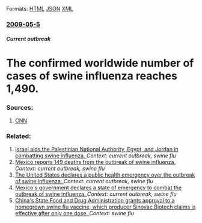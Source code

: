 
Formats: [HTML](/news/2009/05/5/the-confirmed-worldwide-number-of-cases-of-swine-influenza-reaches-1-490.html)  [JSON](/news/2009/05/5/the-confirmed-worldwide-number-of-cases-of-swine-influenza-reaches-1-490.json)  [XML](/news/2009/05/5/the-confirmed-worldwide-number-of-cases-of-swine-influenza-reaches-1-490.xml)  

### [2009-05-5](/news/2009/05/5/index.md)

##### Current outbreak
#  The confirmed worldwide number of cases of swine influenza reaches 1,490. 




### Sources:

1. [CNN](http://www.cnn.com/2009/HEALTH/05/05/swine.flu.main/index.html)

### Related:

1. [ Israel aids the Palestinian National Authority, Egypt, and Jordan in combatting swine influenza. ](/news/2009/05/2/israel-aids-the-palestinian-national-authority-egypt-and-jordan-in-combatting-swine-influenza.md) _Context: current outbreak, swine flu_
2. [ Mexico reports 149 deaths from the outbreak of swine influenza. ](/news/2009/04/27/mexico-reports-149-deaths-from-the-outbreak-of-swine-influenza.md) _Context: current outbreak, swine flu_
3. [ The United States declares a public health emergency over the outbreak of swine influenza. ](/news/2009/04/26/the-united-states-declares-a-public-health-emergency-over-the-outbreak-of-swine-influenza.md) _Context: current outbreak, swine flu_
4. [ Mexico's government declares a state of emergency to combat the outbreak of swine influenza. ](/news/2009/04/25/mexico-s-government-declares-a-state-of-emergency-to-combat-the-outbreak-of-swine-influenza.md) _Context: current outbreak, swine flu_
5. [ China's State Food and Drug Administration grants approval to a homegrown swine flu vaccine, which producer Sinovac Biotech claims is effective after only one dose. ](/news/2009/09/3/china-s-state-food-and-drug-administration-grants-approval-to-a-homegrown-swine-flu-vaccine-which-producer-sinovac-biotech-claims-is-effec.md) _Context: swine flu_
